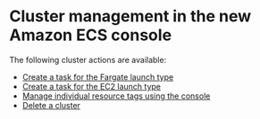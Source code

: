 # Cluster management in the new Amazon ECS console<a name="available-cluster-actions"></a>

The following cluster actions are available:
+ [Create a task for the Fargate launch type](https://docs.aws.amazon.com/AmazonECS/latest/developerguide/create-cluster-console-v2.html)
+ [Create a task for the EC2 launch type](https://docs.aws.amazon.com/AmazonECS/latest/developerguide/create-ec2-cluster-console-v2.html)
+ [Manage individual resource tags using the console](https://docs.aws.amazon.com/AmazonECS/latest/developerguide/ecs-using-tags.html#adding-or-deleting-tags)
+ [Delete a cluster](https://docs.aws.amazon.com/https://docs.aws.amazon.com/AmazonECS/latest/developerguide/delete_cluster-new-console.html)
